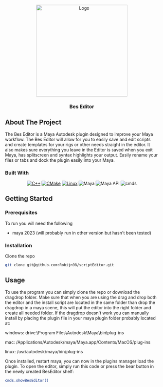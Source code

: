 <!-- PROJECT LOGO -->
<br />
<div align="center">
  <a href="https://github.com/Robijn98/scriptEditor/tree/master/dragAndDrop">
    <img src="dragAndDrop/bes.png" alt="Logo" width="300">
  </a>
  <h3 align="center">Bes Editor</h3>
  
</div>

<!-- ABOUT THE PROJECT -->
## About The Project

The Bes Editor is a Maya Autodesk plugin designed to improve your Maya workflow. 
The Bes Editor will allow for you to easily save and edit scripts and create templates for your rigs or other needs straight in the editor. 
It also makes sure everything you leave in the Editor is saved when you exit Maya, has splitscreen and syntax highlights your output. 
Easily rename your files or tabs and dock the plugin easily into your Maya.



### Built With
<div align="center">
  
[![C++](https://img.shields.io/badge/C++-00599C.svg?&logo=cplusplus&logoColor=white)](#)
[![CMake](https://img.shields.io/badge/build-CMake-blue?logo=cmake&logoColor=white)](#)
[![Linux](https://img.shields.io/badge/platform-Linux-green?logo=linux&logoColor=white)](#)
![Maya](https://img.shields.io/badge/Maya-00A3E0?&logo=autodesk&logoColor=white)
![Maya API](https://img.shields.io/badge/Maya--API-1D5C88?&logo=code&logoColor=white)
![cmds](https://img.shields.io/badge/Maya--cmds-232F3E?&logo=python&logoColor=white)


</div>

<!-- GETTING STARTED -->
## Getting Started
### Prerequisites

To run you will need the following 
- maya 2023
(will probably run in other version but hasn't been tested)

### Installation
Clone the repo
   ```sh
   git clone git@github.com:Robijn98/scriptEditor.git
   ```
<!-- USAGE EXAMPLES -->
## Usage

To use the program you can simply clone the repo or download the dragdrop folder. 
Make sure that when you are using the drag and drop both the editor and the 
install script are located in the same folder than drop the dragdrop in a maya scene,
this will put the editor into the right folder and create all needed folder. If the dragdrop doesn't work you can 
manually install by placing the plugin file in your maya plugin folder probably 
located at:

windows: drive:\\Program Files\\Autodesk\\Maya<version>\\bin\\plug-ins

mac: /Applications/Autodesk/maya<version>/Maya.app/Contents/MacOS/plug-ins

linux: /usr/autodesk/maya<version>/bin/plug-ins

Once installed, restart maya, you can now in the plugins manager load the plugin. 
To open the editor, simply run this code or press the bear button in the newly created BesEditor shelf:
   ```sh
cmds.showBesEditor()
   ```

  
</div>


